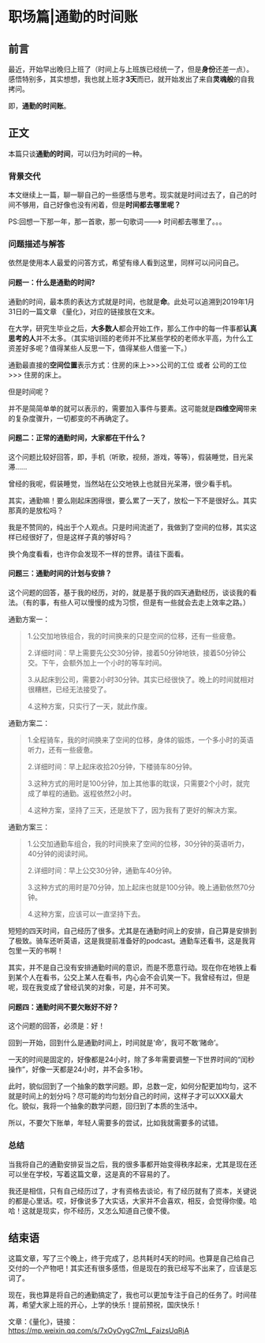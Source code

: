 # 职场篇|通勤的时间账

## 前言

最近，开始早出晚归上班了（时间上与上班族已经统一了，但是**身份**还差一点）。感悟特别多，其实想想，我也就上班才**3天**而已，就开始发出了来自**灵魂般**的自我拷问。

即，**通勤的时间账**。





## 正文

本篇只谈**通勤的时间**，可以归为时间的一种。





### 背景交代

本文继续上一篇，聊一聊自己的一些感悟与思考。现实就是时间过去了，自己的时间不够用，自己好像也没有闲着，但是**时间都去哪里呢？**

PS:回想一下那一年，那一首歌，那一句歌词---> 时间都去哪里了。。。





### 问题描述与解答

依然是使用本人最爱的问答方式，希望有缘人看到这里，同样可以问问自己。



#### 问题一：什么是通勤的时间?

通勤的时间，最本质的表达方式就是时间，也就是**命**。此处可以追溯到2019年1月31日的一篇文章 《量化》，对应的链接放在文末。

在大学，研究生毕业之后，**大多数人**都会开始工作，那么工作中的每一件事都**认真思考的人**并不太多。（其实培训班的老师并不比某些学校的老师水平高，为什么工资差好多呢？值得某些人反思一下，值得某些人借鉴一下。）

通勤最直接的**空间位置**表示方式：住房的床上>>>公司的工位 或者 公司的工位 >>> 住房的床上。

但是时间呢？

并不是简简单单的就可以表示的，需要加入事件与要素。这可能就是**四维空间**带来的复杂度骤升，一切都变的不再确定了。







#### 问题二：正常的通勤时间，大家都在干什么？

这个问题比较好回答，即，手机（听歌，视频，游戏，等等），假装睡觉，目光呆滞……

曾经的我呢，假装睡觉，当然站在公交地铁上也就目光呆滞，很少看手机。

其实，通勤嘛！要么刚起床困得很，要么累了一天了，放松一下不是很好么。其实那真的是放松吗？

我是不赞同的，纯出于个人观点。只是时间流逝了，我做到了空间的位移，其实这样已经很好了，但是这样子真的够好吗？

换个角度看看，也许你会发现不一样的世界。请往下面看。









#### 问题三：通勤时间的计划与安排？

这个问题的回答，基于我的经历，对的，就是基于我的四天通勤经历，谈谈我的看法。（有的事，有些人可以慢慢的成为习惯，但是有一些就会去走上效率之路。）

通勤方案一：

>1.公交加地铁组合，我的时间换来的只是空间的位移，还有一些疲惫。
>
>2.详细时间：早上需要先公交30分钟，接着50分钟地铁，接着50分钟公交。下午，会额外加上一个小时的等车时间。
>
>3.从起床到公司，需要2小时30分钟。其实已经很快了。晚上的时间就相对很糟糕，已经无法接受了。
>
>4.这种方案，只实行了一天，就此作废。

通勤方案二：

> 1.全程骑车，我的时间换来了空间的位移，身体的锻炼，一个多小时的英语听力，还有一些疲惫。
>
> 2.详细时间：早上起床收拾20分钟，下楼骑车80分钟。
>
> 3.这种方式的用时是100分钟，加上其他事的耽误，只需要2个小时，就完成了单程的通勤。返程依然2小时。
>
> 4.这种方案，坚持了三天，还是放下了，因为我有了更好的解决方案。

通勤方案三：

>1.公交加通勤车组合，我的时间换来了空间的位移，30分钟的英语听力，40分钟的阅读时间。
>
>2.详细时间：早上公交30分钟，通勤车40分钟。
>
>3.这种方式的用时是70分钟，加上起床也就是100分钟。晚上通勤依然70分钟。
>
>4.这种方案，应该可以一直坚持下去。



短短的四天时间，自己经历了很多。尤其是在通勤时间上的安排，自己算是安排到了极致。骑车还听英语，这是我提前准备好的podcast。通勤车还看书，这是我背包里一天的书啊！

其实，并不是自己没有安排通勤时间的意识，而是不愿意行动。现在你在地铁上看到某个人在看书，公交上某人在看书，内心会不会讥笑一下。我曾经有过，但是呢，现在我变成了曾经讥笑的对象，可是，并不可笑。







#### 问题四：通勤时间不要欠账好不好？

这个问题的回答，必须是：好！

回到一开始，回到什么是通勤时间上，时间就是‘命’，我可不敢‘赌命’。

一天的时间是固定的，好像都是24小时，除了多年需要调整一下世界时间的“闰秒操作”，好像一天都是24小时，并不会多1秒。

此时，貌似回到了一个抽象的数学问题。即，总数一定，如何分配更加均匀，这不就是时间上的划分吗？尽可能的均匀划分自己的时间，这样子才可以XXX最大化。貌似，我将一个抽象的数学问题，回归到了本质的生活中。

所以，不要欠下账单，年轻人需要多的尝试，比如我就需要多的试错。











### 总结

当我将自己的通勤安排妥当之后，我的很多事都开始变得秩序起来，尤其是现在还可以坐在学校，写着这篇文章，这是真的不容易的了。

我还是相信，只有自己经历过了，才有资格去谈论，有了经历就有了资本，关键说的都是心里话。哎，好像说多了大实话，大家并不会喜欢，相反，会觉得你傻。哈哈！这就是现实，你不经历，又怎么知道自己傻不傻。







## 结束语

这篇文章，写了三个晚上，终于完成了，总共耗时4天的时间。也算是自己给自己交付的一个产物吧！其实还有很多感悟，但是现在的我已经写不出来了，应该是忘词了。

现在，我也算是将自己的通勤搞定了，我也可以更加专注于自己的任务了。时间荏苒，希望大家上班的开心，上学的快乐！提前预祝，国庆快乐！









文章：《量化》，链接：https://mp.weixin.qq.com/s/7xOyOygC7mL_FaizsUqRjA












































































































































































































